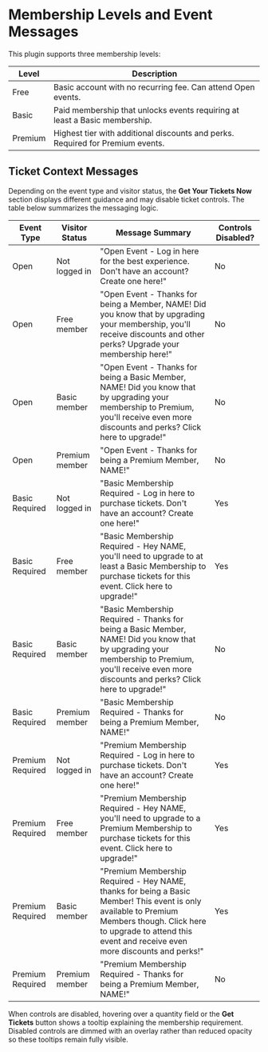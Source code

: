# Membership Levels and Event Messages

This plugin supports three membership levels:

| Level   | Description |
|---------|-------------|
| Free    | Basic account with no recurring fee. Can attend Open events. |
| Basic   | Paid membership that unlocks events requiring at least a Basic membership. |
| Premium | Highest tier with additional discounts and perks. Required for Premium events. |

## Ticket Context Messages

Depending on the event type and visitor status, the **Get Your Tickets Now** section displays different guidance and may disable ticket controls. The table below summarizes the messaging logic.

| Event Type | Visitor Status | Message Summary | Controls Disabled? |
|------------|----------------|-----------------|-------------------|
| Open       | Not logged in  | "Open Event - Log in here for the best experience. Don't have an account? Create one here!" | No |
| Open       | Free member    | "Open Event - Thanks for being a Member, NAME! Did you know that by upgrading your membership, you'll receive discounts and other perks? Upgrade your membership here!" | No |
| Open       | Basic member   | "Open Event - Thanks for being a Basic Member, NAME! Did you know that by upgrading your membership to Premium, you'll receive even more discounts and perks? Click here to upgrade!" | No |
| Open       | Premium member | "Open Event - Thanks for being a Premium Member, NAME!" | No |
| Basic Required | Not logged in | "Basic Membership Required - Log in here to purchase tickets. Don't have an account? Create one here!" | Yes |
| Basic Required | Free member | "Basic Membership Required - Hey NAME, you'll need to upgrade to at least a Basic Membership to purchase tickets for this event. Click here to upgrade!" | Yes |
| Basic Required | Basic member | "Basic Membership Required - Thanks for being a Basic Member, NAME! Did you know that by upgrading your membership to Premium, you'll receive even more discounts and perks? Click here to upgrade!" | No |
| Basic Required | Premium member | "Basic Membership Required - Thanks for being a Premium Member, NAME!" | No |
| Premium Required | Not logged in | "Premium Membership Required - Log in here to purchase tickets. Don't have an account? Create one here!" | Yes |
| Premium Required | Free member | "Premium Membership Required - Hey NAME, you'll need to upgrade to a Premium Membership to purchase tickets for this event. Click here to upgrade!" | Yes |
| Premium Required | Basic member | "Premium Membership Required - Hey NAME, thanks for being a Basic Member! This event is only available to Premium Members though. Click here to upgrade to attend this event and receive even more discounts and perks!" | Yes |
| Premium Required | Premium member | "Premium Membership Required - Thanks for being a Premium Member, NAME!" | No |

When controls are disabled, hovering over a quantity field or the **Get Tickets** button shows a tooltip explaining the membership requirement.
Disabled controls are dimmed with an overlay rather than reduced opacity so these tooltips remain fully visible.
